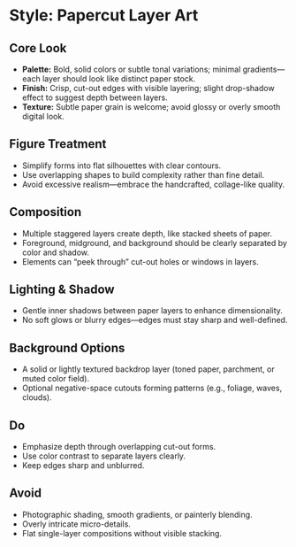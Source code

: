 # Style: Papercut Layer Art

## Core Look
- **Palette:** Bold, solid colors or subtle tonal variations; minimal gradients—each layer should look like distinct paper stock.  
- **Finish:** Crisp, cut-out edges with visible layering; slight drop-shadow effect to suggest depth between layers.  
- **Texture:** Subtle paper grain is welcome; avoid glossy or overly smooth digital look.  

## Figure Treatment
- Simplify forms into flat silhouettes with clear contours.  
- Use overlapping shapes to build complexity rather than fine detail.  
- Avoid excessive realism—embrace the handcrafted, collage-like quality.  

## Composition
- Multiple staggered layers create depth, like stacked sheets of paper.  
- Foreground, midground, and background should be clearly separated by color and shadow.  
- Elements can “peek through” cut-out holes or windows in layers.  

## Lighting & Shadow
- Gentle inner shadows between paper layers to enhance dimensionality.  
- No soft glows or blurry edges—edges must stay sharp and well-defined.  

## Background Options
- A solid or lightly textured backdrop layer (toned paper, parchment, or muted color field).  
- Optional negative-space cutouts forming patterns (e.g., foliage, waves, clouds).  

## Do
- Emphasize depth through overlapping cut-out forms.  
- Use color contrast to separate layers clearly.  
- Keep edges sharp and unblurred.  

## Avoid
- Photographic shading, smooth gradients, or painterly blending.  
- Overly intricate micro-details.  
- Flat single-layer compositions without visible stacking.  
